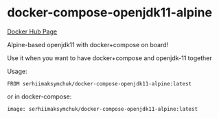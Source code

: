 # docker-compose-openjdk11-alpine

[Docker Hub Page](https://hub.docker.com/r/serhiimaksymchuk/docker-compose-openjdk11-alpine)

Alpine-based openjdk11 with docker+compose on board!

Use it when you want to have docker+compose and openjdk-11 together

Usage:

`FROM serhiimaksymchuk/docker-compose-openjdk11-alpine:latest`

or in docker-compose:

`image: serhiimaksymchuk/docker-compose-openjdk11-alpine:latest`
